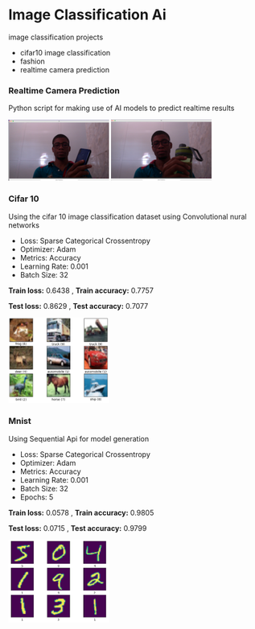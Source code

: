 # Image Classification Ai

image classification projects

- cifar10 image classification
- fashion
- realtime camera prediction

### Realtime Camera Prediction

Python script for making use of AI models to predict realtime results

<img src='./images/screenshots/camera_test1.png' width='200'>
<img src='./images/screenshots/camera_test2.png' width='200'>

### Cifar 10

Using the cifar 10 image classification dataset using Convolutional nural networks

- Loss: Sparse Categorical Crossentropy
- Optimizer: Adam
- Metrics: Accuracy
- Learning Rate: 0.001
- Batch Size: 32

**Train loss:** 0.6438 , **Train accuracy:** 0.7757

**Test loss:** 0.8629 , **Test accuracy:** 0.7077

<img src='./images/screenshots/cifar10_preview.png' width='200'>

### Mnist

Using Sequential Api for model generation

- Loss: Sparse Categorical Crossentropy
- Optimizer: Adam
- Metrics: Accuracy
- Learning Rate: 0.001
- Batch Size: 32
- Epochs: 5

**Train loss:** 0.0578 , **Train accuracy:** 0.9805

**Test loss:** 0.0715 , **Test accuracy:** 0.9799

<img src='./images/screenshots/sequential_mnist_preview.png' width='200'>
